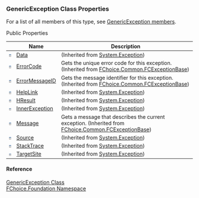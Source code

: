 ﻿### GenericException Class Properties

For a list of all members of this type, see [GenericException members](fcSDK~FChoice.Foundation.GenericException_members.md).

Public Properties

|   | Name | Description |
| --- | --- | --- |
| ![Public Property](dotnetimages/publicProperty.png) | [Data](#) | (Inherited from [System.Exception](#)) |
| ![Public Property](dotnetimages/publicProperty.png) | [ErrorCode](FChoice.Common~FChoice.Common.FCExceptionBase~ErrorCode.md) | Gets the unique error code for this exception. (Inherited from [FChoice.Common.FCExceptionBase](FChoice.Common~FChoice.Common.FCExceptionBase.md)) |
| ![Public Property](dotnetimages/publicProperty.png) | [ErrorMessageID](FChoice.Common~FChoice.Common.FCExceptionBase~ErrorMessageID.md) | Gets the message identifier for this exception. (Inherited from [FChoice.Common.FCExceptionBase](FChoice.Common~FChoice.Common.FCExceptionBase.md)) |
| ![Public Property](dotnetimages/publicProperty.png) | [HelpLink](#) | (Inherited from [System.Exception](#)) |
| ![Public Property](dotnetimages/publicProperty.png) | [HResult](#) | (Inherited from [System.Exception](#)) |
| ![Public Property](dotnetimages/publicProperty.png) | [InnerException](#) | (Inherited from [System.Exception](#)) |
| ![Public Property](dotnetimages/publicProperty.png) | [Message](FChoice.Common~FChoice.Common.FCExceptionBase~Message.md) | Gets a message that describes the current exception. (Inherited from [FChoice.Common.FCExceptionBase](FChoice.Common~FChoice.Common.FCExceptionBase.md)) |
| ![Public Property](dotnetimages/publicProperty.png) | [Source](#) | (Inherited from [System.Exception](#)) |
| ![Public Property](dotnetimages/publicProperty.png) | [StackTrace](#) | (Inherited from [System.Exception](#)) |
| ![Public Property](dotnetimages/publicProperty.png) | [TargetSite](#) | (Inherited from [System.Exception](#)) |





#### Reference

[GenericException Class](fcSDK~FChoice.Foundation.GenericException.md)  
[FChoice.Foundation Namespace](fcSDK~FChoice.Foundation_namespace.md)